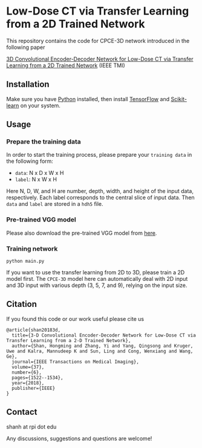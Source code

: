 # Low-Dose CT via Transfer Learning from a 2D Trained Network

This repository contains the code for CPCE-3D network introduced in the following paper

[3D Convolutional Encoder-Decoder Network for Low-Dose CT via Transfer Learning from a 2D Trained Network](https://doi.org/10.1109/TMI.2018.2832217) (IEEE TMI)

## Installation
Make sure you have [Python](https://www.python.org/) installed, then install [TensorFlow](https://www.tensorflow.org/install/) and [Scikit-learn](http://scikit-learn.org/) on your system.

## Usage

### Prepare the training data

In order to start the training process, please prepare your ``training data`` in the following form:

* ``data``: N x D x W x H
* ``label``: N x W x H 

Here N, D, W, and H are number, depth, width, and height of the input data, respectively. Each label corresponds to the central slice of input data. Then ``data`` and ``label`` are stored in a ``hdh5`` file.

### Pre-trained VGG model

Please also download the pre-trained VGG model from [here](https://mega.nz/1a61c789-50d3-42f8-92af-09f89e3a152e).

### Training network
```
python main.py
``` 

If you want to use the transfer learning from 2D to 3D, please train a 2D model first. The ``CPCE-3D`` model here can automatically deal with 2D input and 3D input with various depth (3, 5, 7, and 9), relying on the input size.

## Citation

If you found this code or our work useful please cite us

```
@article{shan20183d,
  title={3-D Convolutional Encoder-Decoder Network for Low-Dose CT via Transfer Learning from a 2-D Trained Network},
  author={Shan, Hongming and Zhang, Yi and Yang, Qingsong and Kruger, Uwe and Kalra, Mannudeep K and Sun, Ling and Cong, Wenxiang and Wang, Ge},
  journal={IEEE Transactions on Medical Imaging},
  volume={37},
  number={6},
  pages={1522--1534},
  year={2018},
  publisher={IEEE}
}
```

## Contact

shanh at rpi dot edu

Any discussions, suggestions and questions are welcome!



